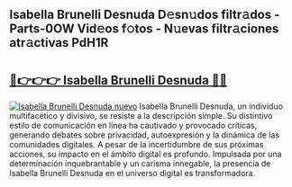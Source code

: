 ## Isabella Brunelli Desnuda D𝚎sn𝚞dos filtr𝚊dos - Parts-0OW Vid𝚎os f𝚘tos - N𝚞evas filtr𝚊ciones atr𝚊ctivas PdH1R

# <h2><a href="http://mb8ux0.tromn.icu/?c=Isabella+Brunelli+Desnuda">🔗👉👉👉 Isabella Brunelli Desnuda 🔗🔗</a></h2>

[![Isabella Brunelli Desnuda nuevo](https://i.imgur.com/pEAQMta.gif)](http://mb8ux0.tromn.icu/?c=Isabella+Brunelli+Desnuda)
Isabella Brunelli Desnuda, un individuo multifacético y divisivo, se resiste a la descripción simple. Su distintivo estilo de comunicación en línea ha cautivado y provocado críticas, generando debates sobre privacidad, autoexpresión y la dinámica de las comunidades digitales. A pesar de la incertidumbre de sus próximas acciones, su impacto en el ámbito digital es profundo. Impulsada por una determinación inquebrantable y un carisma innegable, la presencia de Isabella Brunelli Desnuda en el universo digital es transformadora.
